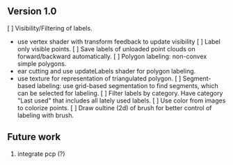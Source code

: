 ## Version 1.0 ##

[ ] Visibility/Filtering of labels.
  - use vertex shader with transform feedback to update visibility
[ ] Label only visible points.
[ ] Save labels of unloaded point clouds on forward/backward automatically.
[ ] Polygon labeling: non-convex simple polygons.
  - ear cutting and use updateLabels shader for polygon labeling.
  - use texture for representation of triangulated polygon.
[ ] Segment-based labeling: use grid-based segmentation to find segments, which can be selected for labeling.
[ ] Filter labels by category. Have category "Last used" that includes all lately used labels.
[ ] Use color from images to colorize points.
[ ] Draw oultine (2d) of brush for better control of labeling with brush.



## Future work
1. integrate pcp (?)
